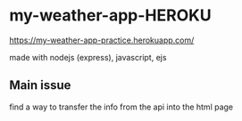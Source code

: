 # my-weather-app-HEROKU

https://my-weather-app-practice.herokuapp.com/ 

made with nodejs (express), javascript, ejs

## Main issue 
find a way to transfer the info from the api into the html page

